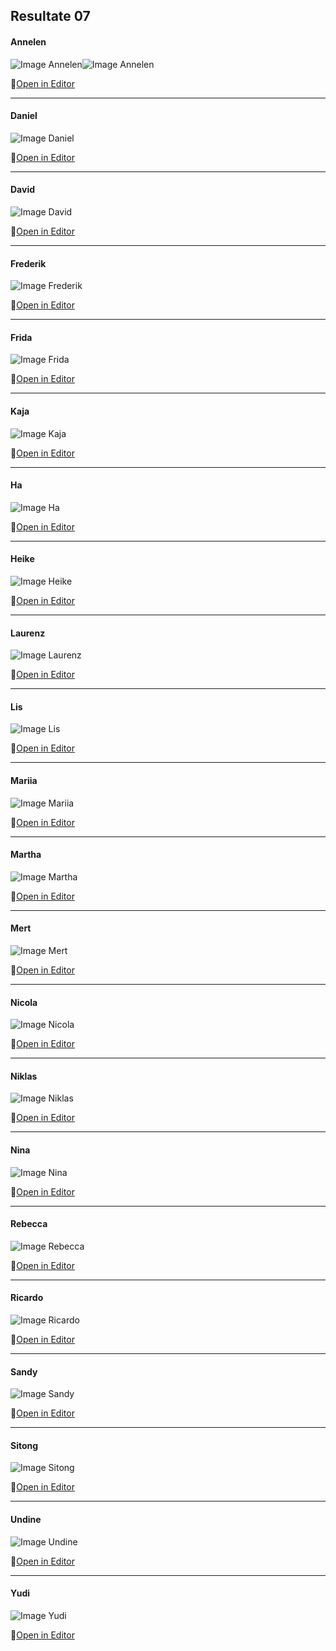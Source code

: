 ## Resultate 07

#### Annelen

![Image Annelen](media/Annelen_01.jpg)![Image Annelen](media/Annelen_02.jpg)

🔗[Open in Editor](https://editor.p5js.org/Annelen/sketches/1YCDpdcb_)

---

#### Daniel

![Image Daniel](media/07_daniel.PNG)

🔗[Open in Editor](https://editor.p5js.org/drmarzipan/sketches/OIG-LjCV0)

---

#### David

![Image David](media/david-exploding-seas.png)

🔗[Open in Editor](https://editor.p5js.org/schnavy/full/748Zv9SnV)

---

#### Frederik

![Image Frederik](media/frederik_hurricanes.png)

🔗[Open in Editor](https://editor.p5js.org/gribelgrubel/sketches/CXCihRjzX)

---

#### Frida

![Image Frida](media/07_frida.png)

🔗[Open in Editor](https://editor.p5js.org/kahlofrida/sketches/Z-GUFvl-s)

---

#### Kaja

![Image Kaja](media/Missing.png)

🔗[Open in Editor]()

---

#### Ha

![Image Ha](media/Missing.png)

🔗[Open in Editor]()

---

#### Heike

![Image Heike](media/Missing.png)

🔗[Open in Editor](https://editor.p5js.org/heikegrebin/sketches/dRik8ZK2k)

---

#### Laurenz

![Image Laurenz](media/Missing.png)

🔗[Open in Editor]()

---

#### Lis

![Image Lis](media/Missing.png)

🔗[Open in Editor]()

---

#### Mariia

![Image Mariia](media/Missing.png)

🔗[Open in Editor]()

---

#### Martha

![Image Martha](media/Missing.png)

🔗[Open in Editor]()

---

#### Mert

![Image Mert](media/Missing.png)

🔗[Open in Editor]()

---

#### Nicola

![Image Nicola](media/Missing.png)

🔗[Open in Editor]()

---

#### Niklas

![Image Niklas](media/07_infografik_niklas.png)

🔗[Open in Editor](https://editor.p5js.org/niklas92/sketches/nR05IeDyH)

---

#### Nina

![Image Nina](media/Missing.png)

🔗[Open in Editor]()

---

#### Rebecca

![Image Rebecca](media/Missing.png)

🔗[Open in Editor]()

---

#### Ricardo

![Image Ricardo](media/Missing.png)

🔗[Open in Editor]()

---

#### Sandy

![Image Sandy](media/Missing.png)

🔗[Open in Editor]()

---

#### Sitong

![Image Sitong](media/Missing.png)

🔗[Open in Editor]()

---

#### Undine

![Image Undine](media/Missing.png)

🔗[Open in Editor]()

---

#### Yudi

![Image Yudi](media/Missing.png)

🔗[Open in Editor]()
